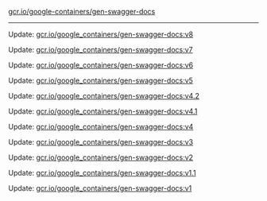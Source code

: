 [gcr.io/google-containers/gen-swagger-docs](https://hub.docker.com/r/cruse/gen-swagger-docs/tags/) 

----
Update: [gcr.io/google_containers/gen-swagger-docs:v8](https://hub.docker.com/r/cruse/gen-swagger-docs/tags/)

Update: [gcr.io/google_containers/gen-swagger-docs:v7](https://hub.docker.com/r/cruse/gen-swagger-docs/tags/)

Update: [gcr.io/google_containers/gen-swagger-docs:v6](https://hub.docker.com/r/cruse/gen-swagger-docs/tags/)

Update: [gcr.io/google_containers/gen-swagger-docs:v5](https://hub.docker.com/r/cruse/gen-swagger-docs/tags/)

Update: [gcr.io/google_containers/gen-swagger-docs:v4.2](https://hub.docker.com/r/cruse/gen-swagger-docs/tags/)

Update: [gcr.io/google_containers/gen-swagger-docs:v4.1](https://hub.docker.com/r/cruse/gen-swagger-docs/tags/)

Update: [gcr.io/google_containers/gen-swagger-docs:v4](https://hub.docker.com/r/cruse/gen-swagger-docs/tags/)

Update: [gcr.io/google_containers/gen-swagger-docs:v3](https://hub.docker.com/r/cruse/gen-swagger-docs/tags/)

Update: [gcr.io/google_containers/gen-swagger-docs:v2](https://hub.docker.com/r/cruse/gen-swagger-docs/tags/)

Update: [gcr.io/google_containers/gen-swagger-docs:v1.1](https://hub.docker.com/r/cruse/gen-swagger-docs/tags/)

Update: [gcr.io/google_containers/gen-swagger-docs:v1](https://hub.docker.com/r/cruse/gen-swagger-docs/tags/)

